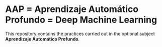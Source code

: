 # AAP = Aprendizaje Automático Profundo = Deep Machine Learning

This repository contains the practices carried out in the optional subject **Aprendizaje Automático Profundo**.
